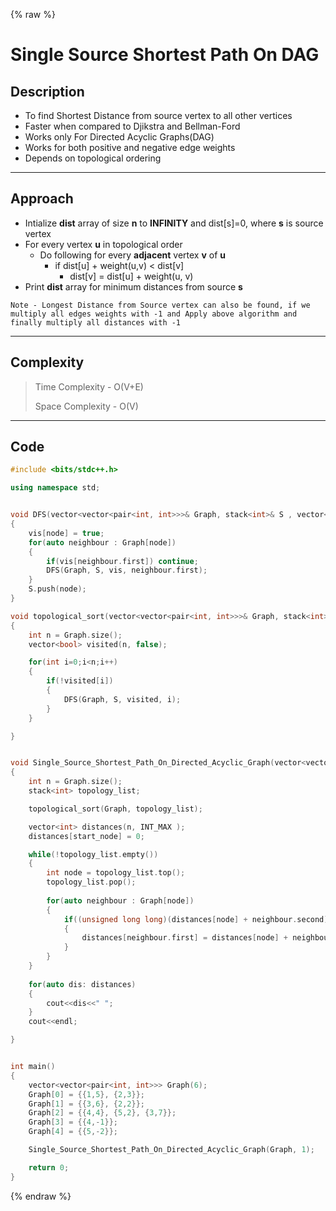 {% raw %}

# Single Source Shortest Path On DAG

## Description
- To find Shortest Distance from source vertex to all other vertices
- Faster when compared to Djikstra and Bellman-Ford
- Works only For Directed Acyclic Graphs(DAG)
- Works for both positive and negative edge weights
- Depends on topological ordering

----

## Approach
- Intialize **dist** array of size **n** to **INFINITY** and dist[s]=0, where **s** is source vertex
- For every vertex **u** in topological order
    - Do following for every **adjacent** vertex **v** of **u**
      - if dist[u] + weight(u,v) < dist[v]
        - dist[v] = dist[u] + weight(u, v)
- Print **dist** array for minimum distances from source **s**

```
Note - Longest Distance from Source vertex can also be found, if we multiply all edges weights with -1 and Apply above algorithm and finally multiply all distances with -1
```
----

## Complexity

> Time Complexity - O(V+E)
>
> Space Complexity - O(V)

----

## Code

```cpp
#include <bits/stdc++.h>

using namespace std;


void DFS(vector<vector<pair<int, int>>>& Graph, stack<int>& S , vector<bool>& vis, int node)
{
    vis[node] = true;
    for(auto neighbour : Graph[node])
    {
        if(vis[neighbour.first]) continue;
        DFS(Graph, S, vis, neighbour.first);
    }
    S.push(node);
}

void topological_sort(vector<vector<pair<int, int>>>& Graph, stack<int>& S )
{
    int n = Graph.size();
    vector<bool> visited(n, false);

    for(int i=0;i<n;i++)
    {
        if(!visited[i])
        {
            DFS(Graph, S, visited, i);
        }
    }

}


void Single_Source_Shortest_Path_On_Directed_Acyclic_Graph(vector<vector<pair<int, int>>>& Graph, int start_node)
{
    int n = Graph.size();
    stack<int> topology_list;

    topological_sort(Graph, topology_list);

    vector<int> distances(n, INT_MAX );
    distances[start_node] = 0;

    while(!topology_list.empty())
    {
        int node = topology_list.top();
        topology_list.pop();
        
        for(auto neighbour : Graph[node])
        {
            if((unsigned long long)(distances[node] + neighbour.second) < distances[neighbour.first])
            {
                distances[neighbour.first] = distances[node] + neighbour.second;
            }
        }
    }
    
    for(auto dis: distances)
    {
        cout<<dis<<" ";
    }
    cout<<endl;

}


int main()
{
    vector<vector<pair<int, int>>> Graph(6);
    Graph[0] = {{1,5}, {2,3}};
    Graph[1] = {{3,6}, {2,2}};
    Graph[2] = {{4,4}, {5,2}, {3,7}};
    Graph[3] = {{4,-1}};
    Graph[4] = {{5,-2}};

    Single_Source_Shortest_Path_On_Directed_Acyclic_Graph(Graph, 1);

    return 0;
}
```

{% endraw %}